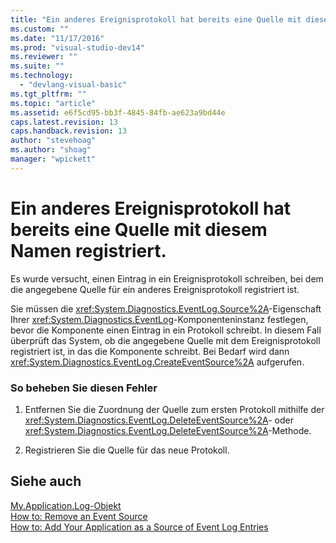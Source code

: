 ```yaml
---
title: "Ein anderes Ereignisprotokoll hat bereits eine Quelle mit diesem Namen registriert. | Microsoft Docs"
ms.custom: ""
ms.date: "11/17/2016"
ms.prod: "visual-studio-dev14"
ms.reviewer: ""
ms.suite: ""
ms.technology: 
  - "devlang-visual-basic"
ms.tgt_pltfrm: ""
ms.topic: "article"
ms.assetid: e6f5cd95-bb3f-4845-84fb-ae623a9bd44e
caps.latest.revision: 13
caps.handback.revision: 13
author: "stevehoag"
ms.author: "shoag"
manager: "wpickett"
---
```

# Ein anderes Ereignisprotokoll hat bereits eine Quelle mit diesem Namen registriert.
Es wurde versucht, einen Eintrag in ein Ereignisprotokoll schreiben, bei dem die angegebene Quelle für ein anderes Ereignisprotokoll registriert ist.  
  
 Sie müssen die <xref:System.Diagnostics.EventLog.Source%2A>\-Eigenschaft Ihrer <xref:System.Diagnostics.EventLog>\-Komponenteninstanz festlegen, bevor die Komponente einen Eintrag in ein Protokoll schreibt. In diesem Fall überprüft das System, ob die angegebene Quelle mit dem Ereignisprotokoll registriert ist, in das die Komponente schreibt. Bei Bedarf wird dann <xref:System.Diagnostics.EventLog.CreateEventSource%2A> aufgerufen.  
  
### So beheben Sie diesen Fehler  
  
1.  Entfernen Sie die Zuordnung der Quelle zum ersten Protokoll mithilfe der <xref:System.Diagnostics.EventLog.DeleteEventSource%2A>\- oder <xref:System.Diagnostics.EventLog.DeleteEventSource%2A>\-Methode.  
  
2.  Registrieren Sie die Quelle für das neue Protokoll.  
  
## Siehe auch  
 [My.Application.Log\-Objekt](../../visual-basic/language-reference/objects/my-application-log-object.md)   
 [How to: Remove an Event Source](http://msdn.microsoft.com/de-de/bc66c900-4b8a-426a-b8e2-17031a20167e)   
 [How to: Add Your Application as a Source of Event Log Entries](http://msdn.microsoft.com/de-de/948ff920-a739-4e66-a191-ee951512d42c)